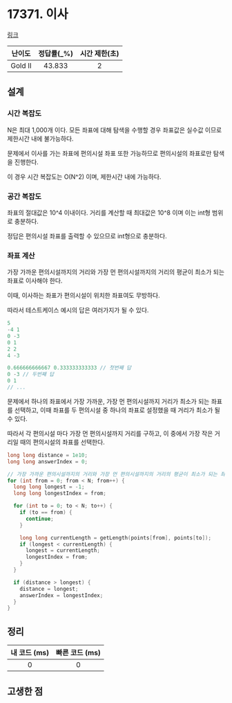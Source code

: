 # 17371. 이사

[링크](https://www.acmicpc.net/problem/17371)

| 난이도  | 정답률(\_%) | 시간 제한(초) |
| :-----: | :---------: | :-----------: |
| Gold II |   43.833    |       2       |

## 설계

### 시간 복잡도

N은 최대 1,000개 이다. 모든 좌표에 대해 탐색을 수행할 경우 좌표값은 실수값 이므로 제한시간 내에 불가능하다.

문제에서 이사를 가는 좌표에 편의시설 좌표 또한 가능하므로 편의시설의 좌표로만 탐색을 진행한다.

이 경우 시간 복잡도는 O(N^2) 이며, 제한시간 내에 가능하다.

### 공간 복잡도

좌표의 절대값은 10^4 이내이다. 거리를 계산할 때 최대값은 10^8 이며 이는 int형 범위로 충분하다.

정답은 편의시설 좌표를 출력할 수 있으므로 int형으로 충분하다.

### 좌표 계산

가장 가까운 편의시설까지의 거리와 가장 먼 편의시설까지의 거리의 평균이 최소가 되는 좌표로 이사해야 한다.

이때, 이사하는 좌표가 편의시설이 위치한 좌표여도 무방하다.

따라서 테스트케이스 예시의 답은 여러가지가 될 수 있다.

```cpp
5
-4 1
0 -3
0 1
2 2
4 -3

0.666666666667 0.333333333333 // 첫번째 답
0 -3 // 두번째 답
0 1
// ...
```

문제에서 하나의 좌표에서 가장 가까운, 가장 먼 편의시설까지 거리가 최소가 되는 좌표를 선택하고, 이때 좌표를 두 편의시설 중 하나의 좌표로 설정했을 때 거리가 최소가 될 수 있다.

따라서 각 편의시설 마다 가장 먼 편의시설까지 거리를 구하고, 이 중에서 가장 작은 거리일 때의 편의시설의 좌표를 선택한다.

```cpp
long long distance = 1e10;
long long answerIndex = 0;

// 가장 가까운 편의시설까지의 거리와 가장 먼 편의시설까지의 거리의 평균이 최소가 되는 좌표로 이사
for (int from = 0; from < N; from++) {
  long long longest = -1;
  long long longestIndex = from;

  for (int to = 0; to < N; to++) {
    if (to == from) {
      continue;
    }

    long long currentLength = getLength(points[from], points[to]);
    if (longest < currentLength) {
      longest = currentLength;
      longestIndex = from;
    }
  }

  if (distance > longest) {
    distance = longest;
    answerIndex = longestIndex;
  }
}
```

## 정리

| 내 코드 (ms) | 빠른 코드 (ms) |
| :----------: | :------------: |
|      0       |       0        |

## 고생한 점
